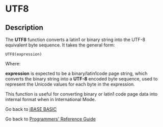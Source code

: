 # UTF8

<PageHeader />

## Description

The **UTF8** function converts a latin1 or binary string into the UTF-8 equivalent byte sequence. It takes the general form:

```
UTF8(expression)
```

Where:

**expression** is expected to be a binary/latin1code page string, which converts the binary string into a **UTF-8** encoded byte sequence, used to represent the Unicode values for each byte in the expression.

This function is useful for converting binary or latin1 code page data into internal format when in International Mode.

Go back to [jBASE BASIC](./../README.md)

Go back to [Programmers' Reference Guide](./../../reference-guides/jbc/README.md)

<PageFooter />
